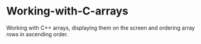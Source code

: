 # Working-with-C-arrays
Working with C++ arrays, displaying them on the screen and ordering array rows in ascending order.
